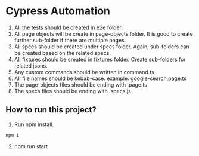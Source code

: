 # Cypress Automation

1. All the tests should be created in e2e folder.
2. All page objects will be create in page-objects folder. It is good to create further sub-folder if there are multiple pages.
3. All specs should be created under specs folder. Again, sub-folders can be created based on the related specs.
4. All fixtures should be created in fixtures folder. Create sub-folders for related jsons.
5. Any custom commands should be written in command.ts
6. All file names should be kebab-case. example: google-search.page.ts
7. The page-objects files should be ending with .page.ts
8. The specs files should be ending with .specs.js

## How to run this project?

1. Run npm install.
````
npm i
````
2. npm run start
